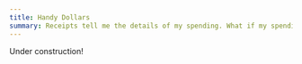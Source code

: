 ```yaml
---
title: Handy Dollars
summary: Receipts tell me the details of my spending. What if my spending tracker knew that too?
---
```


Under construction!
